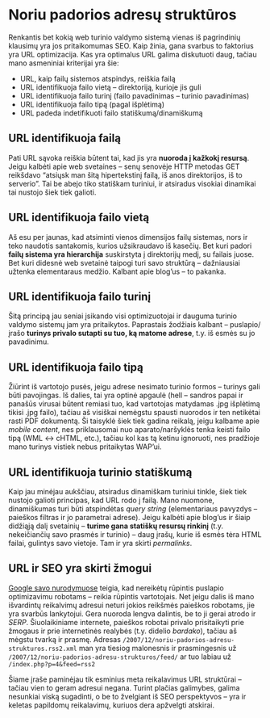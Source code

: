 # Noriu padorios adresų struktūros

<p>Renkantis bet kokią web turinio valdymo sistemą vienas iš pagrindinių klausimų yra jos pritaikomumas SEO. Kaip žinia, gana svarbus to faktorius yra URL optimizacija. Kas yra optimalus URL galima diskutuoti daug, tačiau mano asmeniniai kriterijai yra šie:</p>
<ul>
<li>URL, kaip failų sistemos atspindys, reiškia failą</li>
<li>URL identifikuoja failo vietą – direktoriją, kurioje jis guli</li>
<li>URL identifikuoja failo turinį (failo pavadinimas – turinio pavadinimas)</li>
<li>URL identifikuoja failo tipą (pagal išplėtimą)</li>
<li>URL padeda indetifikuoti failo statiškumą/dinamiškumą</li>
</ul>
<p><span id="more-4"></span></p>
<h2>URL identifikuoja failą</h2>
<p>
Pati URL sąvoka reiškia būtent tai, kad jis yra <strong>nuoroda į kažkokį resursą</strong>. Jeigu kalbėti apie web svetaines – senų senovėje HTTP metodas GET reikšdavo “atsiųsk man šitą hipertekstinį failą, iš anos direktorijos, iš to serverio”. Tai be abejo tiko statiškam turiniui, ir atsiradus visokiai dinamikai tai nustojo šiek tiek galioti.
</p>
<h2>URL identifikuoja failo vietą</h2>
<p>
Aš esu per jaunas, kad atsiminti vienos dimensijos failų sistemas, nors ir teko naudotis santakomis, kurios užsikraudavo iš kasečių. Bet kuri padori <strong>failų sistema yra hierarchija</strong> suskirstyta į direktorijų medį, su failais juose. Bet kuri didesnė web svetainė taipogi turi savo struktūrą – dažniausiai užtenka elementaraus medžio. Kalbant apie blog’us – to pakanka.
</p>
<h2>URL identifikuoja failo turinį</h2>
<p>
Šitą principą jau seniai įsikando visi optimizuotojai ir dauguma turinio valdymo sistemų jam yra pritaikytos. Paprastais žodžiais kalbant – puslapio/įrašo <strong>turinys privalo sutapti su tuo, ką matome adrese</strong>, t.y. iš esmės su jo pavadinimu.
</p>
<h2>URL identifikuoja failo tipą</h2>
<p>
Žiūrint iš vartotojo pusės, jeigu adrese nesimato turinio formos – turinys gali būti pavojingas. Iš dalies, tai yra optinė apgaulė (hell – sandros papai ir panašūs virusai būtent remiasi tuo, kad vartotojas matydamas .jpg išplėtimą tikisi .jpg failo), tačiau aš visiškai nemėgstu spausti nuorodos ir ten netikėtai rasti PDF dokumentą. Ši taisyklė šiek tiek gadina reikalą, jeigu kalbame apie <i>mobile content</i>, nes priklausomai nuo aparato/naršyklės tenka keisti failo tipą (WML &lt;-&gt; cHTML, etc.), tačiau kol kas tą ketinu ignoruoti, nes pradžioje mano turinys vistiek nebus pritaikytas WAP’ui.
</p>
<h2>URL identifikuoja turinio statiškumą</h2>
<p>
Kaip jau minėjau aukščiau, atsiradus dinamiškam turiniui tinkle, šiek tiek nustojo galioti principas, kad URL rodo į failą. Mano nuomone, dinamiškumas turi būti atspindėtas <dfn title="paieškos parametrų eilutė?">query string</dfn> (elementariaus pavyzdys – paieškos filtras ir jo parametrai adrese). Jeigu kalbėti apie blog’us ir šiaip didžiąją dalį svetainių – <strong>turime gana statiškų resursų rinkinį</strong> (t.y. nekeičiančių savo prasmės ir turinio) – daug įrašų, kurie iš esmės tėra HTML failai, gulintys savo vietoje. Tam ir yra skirti <i>permalinks</i>.
</p>
<h2>URL ir SEO yra skirti žmogui</h2>
<p>
<a href="http://www.google.com/support/webmasters/bin/answer.py?hl=en&amp;answer=35769">Google savo nurodymuose</a> teigia, kad nereikėtų rūpintis puslapio optimizavimu robotams – reikia rūpintis vartotojais. Net jeigu dalis iš mano išvardintų reikalvimų adresui neturi jokios reikšmės paieškos robotams, jie yra svarbūs lankytojui. Gera nuoroda lengva dalintis, be to ji gerai atrodo ir <dfn title="Search Engine Results Page">SERP</dfn>. Šiuolaikiniame internete, paieškos robotai privalo prisitaikyti prie žmogaus ir prie internetinės realybės (t.y. didelio <i>bardako</i>), tačiau aš mėgstu tvarką ir prasmę. Adresas <code>/2007/12/noriu-padorios-adresu-strukturos.rss2.xml</code> man yra tiesiog malonesnis ir prasmingesnis už <code>/2007/12/noriu-padorios-adresu-strukturos/feed/</code> ar tuo labiau už <code>/index.php?p=4&amp;feed=rss2</code>
</p>
<p>Šiame įraše paminėjau tik esminius meta reikalavimus URL struktūrai – tačiau vien to geram adresui negana. Turint plačias galimybes, galima nesunkiai viską sugadinti, o be to žvelgiant iš SEO perspektyvos – yra ir keletas papildomų reikalavimų, kuriuos dera apžvelgti atskirai.</p>